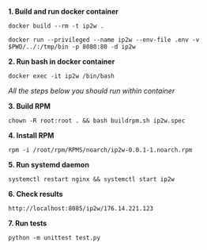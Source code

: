 **1. Build and run docker container**

`docker build --rm -t ip2w .`

`docker run --privileged --name ip2w --env-file .env -v $PWD/../:/tmp/bin -p 8080:80 -d ip2w`

**2. Run bash in docker container**

`docker exec -it ip2w /bin/bash`

*All the steps below you should run within container*

**3. Build RPM**

`chown -R root:root . && bash buildrpm.sh ip2w.spec`

**4. Install RPM**

`rpm -i /root/rpm/RPMS/noarch/ip2w-0.0.1-1.noarch.rpm`

**5. Run systemd daemon**

`systemctl restart nginx && systemctl start ip2w`

**6. Check results**

`http://localhost:8085/ip2w/176.14.221.123`

**7. Run tests**

`python -m unittest test.py`
